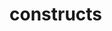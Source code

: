 <!-- generated by markdown-notes-tree -->

# constructs

<!-- optional markdown-notes-tree directory description starts here -->

<!-- optional markdown-notes-tree directory description ends here -->


